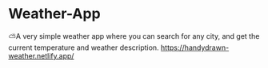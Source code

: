 # Weather-App
⛅A very simple weather app where you can search for any city, and get the current temperature and weather description.
https://handydrawn-weather.netlify.app/
